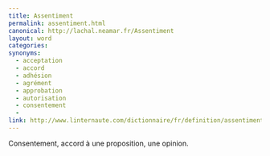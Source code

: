 ```yaml
---
title: Assentiment
permalink: assentiment.html
canonical: http://lachal.neamar.fr/Assentiment
layout: word
categories:
synonyms:
  - acceptation
  - accord
  - adhésion
  - agrément
  - approbation
  - autorisation
  - consentement
  - 
link: http://www.linternaute.com/dictionnaire/fr/definition/assentiment/
---
```


Consentement, accord à une proposition, une opinion.

